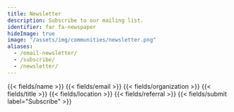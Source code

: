 ```yaml
---
title: Newsletter
description: Subscribe to our mailing list.
identifier: far fa-newspaper
hideImage: true
image: "/assets/img/communities/newsletter.png"
aliases:
  - /email-newsletter/
  - /subscribe/
  - /newsletter/
---
```


<form name="Subscribe" method="POST" data-netlify-recaptcha="true" data-netlify="true" action="/success/email" class="form--centered">
  <input type="hidden" aria-label="Subject" name="_subject" value="Techqueria - New Subscriber">
  {{< fields/name >}}
  {{< fields/email >}}
  {{< fields/organization >}}
  {{< fields/title >}}
  {{< fields/location >}}
  {{< fields/referral >}}
  {{< fields/submit label="Subscribe" >}}
</form>
